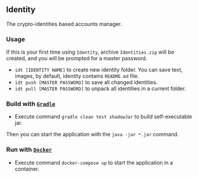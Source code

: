 ## Identity

The crypto-identities based accounts manager.

### Usage

If this is your first time using `Identity`, archive `Identities.zip` will be created, and you will
be prompted for a master password.

* `idt [IDENTITY NAME]` to create new identity folder. You can save text, images, by default,
  identity contains `README.md` file.
* `idt push [MASTER PASSWORD]` to save all changed identities.
* `idt pull [MASTER PASSWORD]` to unpack all identities in a current folder.

### Build with [`Gradle`](https://gradle.org/)

* Execute command `gradle clean test shadowJar` to build self-executable jar.

Then you can start the application with the `java -jar *.jar` command.

### Run with [`Docker`](https://www.docker.com/products/docker-desktop)

* Execute command `docker-compose up` to start the application in a container.
